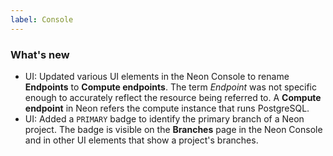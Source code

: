 ```yaml
---
label: Console
---
```


### What's new

- UI: Updated various UI elements in the Neon Console to rename **Endpoints** to **Compute endpoints**. The term _Endpoint_ was not specific enough to accurately reflect the resource being referred to. A **Compute endpoint** in Neon refers the compute instance that runs PostgreSQL.
- UI: Added a `PRIMARY` badge to identify the primary branch of a Neon project. The badge is visible on the **Branches** page in the Neon Console and in other UI elements that show a project's branches.
